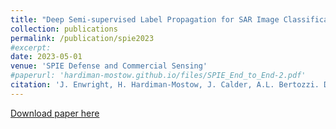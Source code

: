 ```yaml
---
title: "Deep Semi-supervised Label Propagation for SAR Image Classification"
collection: publications
permalink: /publication/spie2023
#excerpt: 
date: 2023-05-01
venue: 'SPIE Defense and Commercial Sensing'
#paperurl: 'hardiman-mostow.github.io/files/SPIE_End_to_End-2.pdf'
citation: 'J. Enwright, H. Hardiman-Mostow, J. Calder, A.L. Bertozzi. Deep semi-supervised label propagation for SAR image classification. <i>SPIE Defense and Commercial Sensing</i>, 2023.'
---
```


[Download paper here](http://hardiman-mostow.github.io/files/SPIE_End_to_End-2.pdf)


